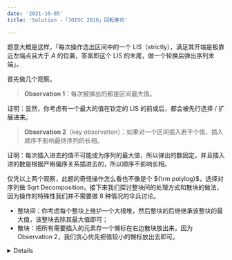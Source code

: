 ```yaml
---
date: '2021-10-05'
title: 'Solution -「JOISC 2016」回転寿司'

---
```


题意大概是这样，「每次操作选出区间中的一个 LIS（strictly），满足其开端是极靠近左端点且大于 $A$ 的位置，答案即这个 LIS 的末尾，做一个轮换后弹出序列末端」。

首先做几个观察。

> **Observation 1**：每次被弹出的都是区间最大值。

证明：显然，你考虑有一个最大的值在钦定的 LIS 的前或后，都会被先行选择 / 扩展进来。

> **Observation 2**（key observation）：如果对一个区间插入若干个值，插入顺序不影响最终序列的长相。

证明：每次插入进去的值不可能成为序列的最大值，所以弹出的数固定。并且插入进的数是根据严格偏序关系插进去的，所以顺序不影响长相。

仅凭以上两个观察，此题的奇怪操作怎么看也不像是个 ${\rm polylog}$，选择对序列做 Sqrt Decomposition，接下来我们探讨整块间的处理方式和散块的做法，因为操作的特殊性我们并不需要做 8 种情况的伞兵讨论。

- 整块间：你考虑每个整块上维护一个大根堆，然后整块的后继继承该整块的最大值，该整块去除其最大值即可；
- 散块：把所有需要插入的元素存一个懒标在右边散块放出来，因为 Observation 2，我们贪心优先把值较小的懒标放出去即可。

<details>

```cpp
#include <bits/stdc++.h>
template <class T> inline void chmax(T& a, const T b) { a = a > b ? a : b; }
template <class T> inline void chmin(T& a, const T b) { a = a < b ? a : b; }
inline long long rd() {
  long long x = 0; bool f = 0; char ch = getchar();
  while (ch < '0' || ch > '9') f |= (ch == '-'), ch = getchar();
  while (ch >= '0' && ch <= '9') x = x * 10 + (ch & 15), ch = getchar();
  return f ? -x : x;
}
/** @brief
 * 选出一个 LIS，满足开始是极靠近 l 的大于 A 的位置，答案即序列的末端，然后用 A 替换序列开头，做一个轮换，弹出序列末端
 * Observation 1：每次被弹出的都是区间最大值
 * Trick：序列分块
 * Section 1：整块
   * 整块上维护一个堆，整块间下一块继承上一块的最大值
 * Section 2：散块
   * 维护一个小根堆，每次散块暴力重构
 * key observation：插入顺序不影响序列的长相
*/
constexpr int BS = 650;
int n, m, a[400100], pos[400100];
int L[660], R[660];
std::priority_queue<int> max[660];
std::priority_queue<int, std::vector<int>, std::greater<int>> tag[660];
void push(int i, int x) { max[i].emplace(x); }
void setBound(int i) { L[i] = (i - 1) * BS + 1, R[i] = i * BS; }
int Qry(int i, int l, int r, int x) {
  if (tag[i].size()) {
    for (int j = L[i]; j <= R[i]; ++j)
      if (int t = a[j]; tag[i].top() < t)
        a[j] = tag[i].top(), tag[i].pop(), tag[i].emplace(t);
  }
  while (max[i].size()) max[i].pop();
  while (tag[i].size()) tag[i].pop();
  for (int j = l; j <= r; ++j)
    if (a[j] > x) std::swap(a[j], x);
  for (int f = L[i]; f <= R[i]; ++f) push(pos[L[i]], a[f]);
  return x;
}
int Mdf(int i, int x) {
  if (x >= max[i].top()) return x;
  int res = max[i].top(); max[i].pop();
  max[i].emplace(x), tag[i].emplace(x);
  return res;
}
signed main() {
  n = rd(), m = rd();
  for (int i = 1; i <= n; ++i)
    push(pos[i] = (i - 1) / BS + 1, a[i] = rd());
  for (int i = 1; i <= pos[n]; ++i) setBound(i);
  R[pos[n]] = n;
  for (int l, r, a; m--;) {
    l = rd(), r = rd(), a = rd();
    if (pos[l] == pos[r] && l <= r) printf("%d\n", Qry(pos[l], l, r, a));
    else {
      a = Qry(pos[l], l, R[pos[l]], a);
      for (int u = pos[l] + 1 > pos[n] ? 1 : pos[l] + 1; u != pos[r]; u = u + 1 > pos[n] ? 1 : u + 1)
        a = Mdf(u, a);
      printf("%d\n", Qry(pos[r], L[pos[r]], r, a));
    }
  }
  return 0;
}
```

</details>